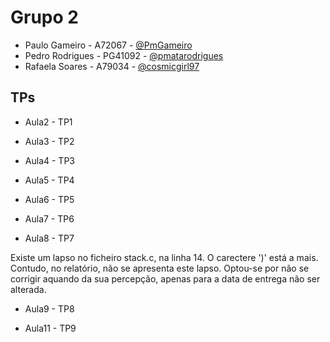 # Grupo 2
 * Paulo Gameiro - A72067 - [@PmGameiro](https://github.com/PmGameiro)
 * Pedro Rodrigues - PG41092 - [@pmatarodrigues](https://github.com/pmatarodrigues)
 * Rafaela Soares - A79034 - [@cosmicgirl97](https://github.com/cosmicgirl97)
 
 
 
## TPs

* Aula2 - TP1

* Aula3 - TP2

* Aula4 - TP3

* Aula5 - TP4

* Aula6 - TP5

* Aula7 - TP6

* Aula8 - TP7 

Existe um lapso no ficheiro stack.c, na linha 14. O carectere ')' está a mais. Contudo, no relatório, não se apresenta este lapso. Optou-se por não se corrigir aquando da sua percepção, apenas para a data de entrega não ser alterada.

* Aula9 - TP8

* Aula11 - TP9




